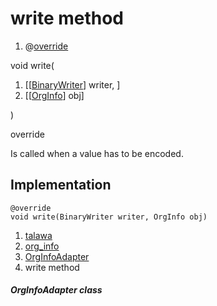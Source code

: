 
<div>

# write method

</div>


<div>

1.  @[override](https://api.flutter.dev/flutter/dart-core/override-constant.html)

</div>

void write(

1.  [[[BinaryWriter](https://pub.dev/documentation/hive/2.2.3/hive/BinaryWriter-class.md)]
    writer, ]
2.  [[[OrgInfo](../../models_organization_org_info/OrgInfo-class.md)]
    obj]

)


override




Is called when a value has to be encoded.



## Implementation

``` language-dart
@override
void write(BinaryWriter writer, OrgInfo obj) 
```







1.  [talawa](../../index.md)
2.  [org_info](../../models_organization_org_info/)
3.  [OrgInfoAdapter](../../models_organization_org_info/OrgInfoAdapter-class.md)
4.  write method

##### OrgInfoAdapter class







